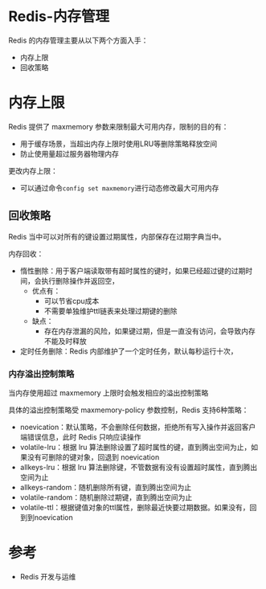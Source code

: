 # Redis-内存管理

Redis 的内存管理主要从以下两个方面入手：

- 内存上限
- 回收策略

# 内存上限

Redis 提供了 maxmemory 参数来限制最大可用内存，限制的目的有：

- 用于缓存场景，当超出内存上限时使用LRU等删除策略释放空间
- 防止使用量超过服务器物理内存

更改内存上限：

- 可以通过命令`config set maxmemory`进行动态修改最大可用内存

## 回收策略

Redis 当中可以对所有的键设置过期属性，内部保存在过期字典当中。

内存回收：

- 惰性删除：用于客户端读取带有超时属性的键时，如果已经超过键的过期时间，会执行删除操作并返回空，
  - 优点有：
    - 可以节省cpu成本
    - 不需要单独维护ttl链表来处理过期键的删除
  - 缺点：
    - 存在内存泄漏的风险，如果键过期，但是一直没有访问，会导致内存不能及时释放
- 定时任务删除：Redis 内部维护了一个定时任务，默认每秒运行十次，

### 内存溢出控制策略

当内存使用超过 maxmemory 上限时会触发相应的溢出控制策略

具体的溢出控制策略受 maxmemory-policy 参数控制，Redis 支持6种策略：

- noevication：默认策略，不会删除任何数据，拒绝所有写入操作并返回客户端错误信息，此时 Redis 只响应读操作
- volatile-lru：根据 lru 算法删除设置了超时属性的键，直到腾出空间为止，如果没有可删除的键对象，回退到 noevication
- allkeys-lru：根据 lru 算法删除键，不管数据有没有设置超时属性，直到腾出空间为止
- allkeys-random：随机删除所有键，直到腾出空间为止
- volatile-random：随机删除过期键，直到腾出空间为止
- volatile-ttl：根据键值对象的ttl属性，删除最近快要过期数据。如果没有，回到到noevication

# 参考

- Redis 开发与运维